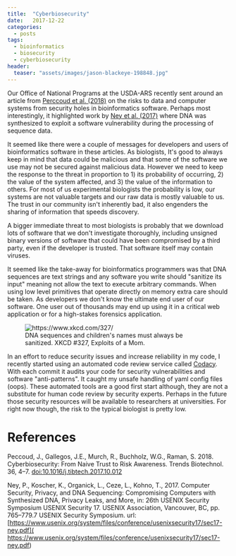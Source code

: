 ```yaml
---
title:  "Cyberbiosecurity"
date:   2017-12-22
categories:
  - posts
tags:
  - bioinformatics
  - biosecurity
  - cyberbiosecurity
header:
  teaser: "assets/images/jason-blackeye-198848.jpg"
---
```



Our Office of National Programs at the USDA-ARS recently sent around an article
from [Perccoud et al. (2018)](https://doi.org/10.1016/j.tibtech.2017.10.012) on
the risks to data and computer systems from security
holes in bioinformatics software. Perhaps most interestingly, it highlighted work
by [Ney et al. (2017)](https://www.usenix.org/system/files/conference/usenixsecurity17/sec17-ney.pdf) where DNA was synthesized to exploit a software vulnerability during the processing of
sequence data.


It seemed like there were a
couple of messages for developers and users of bioinformatics software in these articles.
As biologists, It's good to always keep in mind that data could be malicious and that
some of the software we use may not be secured against malicious data. However
we need to keep the response to the threat in proportion to 1) its probability of
occurring, 2) the value of the system affected, and 3) the value of the information to
others. For most of us experimental biologists the probability is low, our systems
are not valuable targets and our raw data is mostly valuable to us. The trust in our
community isn't inherently bad, it also engenders the sharing of information that
speeds discovery.

A bigger immediate threat to most biologists is probably that we download lots of
software that we don't investigate thoroughly, including unsigned binary versions of
software that could have been compromised by a third party, even if the developer
is trusted. That software itself may contain viruses.

It seemed like the take-away for bioinformatics programmers was that DNA
sequences are text strings and any software you write should "sanitize its input"
meaning not allow the text to execute arbitrary commands. When using low level
primitives that operate directly on memory extra care should be taken. As
developers we don't know the ultimate end user of our software. One user out of
thousands may end up using it in a critical web application or for a high-stakes forensics
application.

<figure>
  <img src="https://imgs.xkcd.com/comics/exploits_of_a_mom.png" alt="https://www.xkcd.com/327/">
  <figcaption>DNA sequences and children's names must always be sanitized. XKCD #327, Exploits of a Mom.</figcaption>
</figure>

In an effort to reduce security issues and increase reliability in my code, I
recently started using an automated code review service called
[Codacy](https://www.codacy.com). With each commit it
audits your code for security vulnerabilities and software "anti-patterns". It caught
my unsafe handling of yaml config files (oops). These automated tools are a
good first start although, they are not a substitute for human code
review by security experts. Perhaps in the future those security resources will be
available to researchers at universities.  For right now though, the risk to the typical
biologist is pretty low.




# References
Peccoud, J., Gallegos, J.E., Murch, R., Buchholz, W.G., Raman, S. 2018.
Cyberbiosecurity: From Naive Trust to Risk Awareness. Trends Biotechnol.
36, 4–7. [doi:10.1016/j.tibtech.2017.10.012](https://doi.org/10.1016/j.tibtech.2017.10.012)

Ney, P., Koscher, K., Organick, L., Ceze, L., Kohno, T., 2017. Computer
Security, Privacy, and DNA Sequencing: Compromising Computers with
Synthesized DNA, Privacy Leaks, and More, in: 26th USENIX Security
Symposium USENIX Security 17. USENIX Association, Vancouver, BC, pp.
 765–779.7 USENIX Security Symposium. url: [https://www.usenix.org/system/files/conference/usenixsecurity17/sec17-ney.pdf](
 https://www.usenix.org/system/files/conference/usenixsecurity17/sec17-ney.pdf)
